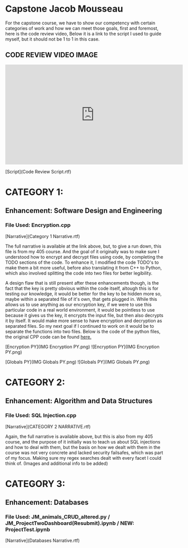 # Capstone Jacob Mousseau

For the capstone course, we have to show our competency with certain categories of work and how we can meet those goals, first and foremost, here is the code review video, Below it is a link to the script I used to guide myself, but it should not be 1 to 1 in this case. 

<h2>CODE REVIEW VIDEO IMAGE</h2>

<iframe width="560" height="315" src="https://www.youtube.com/embed/7VPagv84TxQ" title="YouTube video player" frameborder="0" allow="accelerometer; autoplay; clipboard-write; encrypted-media; gyroscope; picture-in-picture" allowfullscreen></iframe>

[Script](Code Review Script.rtf)

<h1>CATEGORY 1:</h1>
<h2>Enhancement: Software Design and Engineering</h2>
<h3>File Used: Encryption.cpp</h3>
[Narrative](Category 1 Narrative.rtf)

The full narrative is available at the link above, but, to give a run down, this file is from my 405 course. And the goal of it originally was to make sure I understood how to encrypt and decrypt files using code, by completing the TODO sections of the code. To enhance it, I modified the code TODO's to make them a bit more useful, before also translating it from C++ to Python, which also involved splitting the code into two files for better legibility.

A design flaw that is still present after these enhancements though, is the fact that the key is pretty obvious within the code itself, altough this is for testing our knowledge, it would be better for the key to be hidden more so, maybe within a separated file of it's own, that gets plugged in. While this allows us to use anything as our encryption key, if we were to use this particular code in a real world environment, it would be pointless to use because it gives us the key, it encrypts the input file, but then also decrypts it by itself. It would make more sense to have encryption and decryption as separated files. So my next goal if I continued to work on it would be to separate the functions into two files. Below is the code of the python files, the original CPP code can be found [here.](Encryption.cpp)

[Encryption PY](IMG Encryption PY.png)
![Encryption PY](IMG Encryption PY.png)

[Globals PY](IMG Globals PY.png)
![Globals PY](IMG Globals PY.png)

<h1>CATEGORY 2:</h1>
<h2>Enhancement: Algorithm and Data Structures</h2>
<h3>File Used: SQL Injection.cpp</h3>
[Narrative](CATEGORY 2 NARRATIVE.rtf)

Again, the full narrative is available above, but this is also from my 405 course, and the purpose of it initially was to teach us about SQL injections and how to deal with them, but the basis on how we dealt with them in the course was not very concrete and lacked security failsafes, which was part of my focus. Making sure my regex searches dealt with every facet I could think of. (Images and additional info to be added)

<h1>CATEGORY 3:</h1>
<h2>Enhancement: Databases</h2>
<h3>File Used: JM_animals_CRUD_altered.py / JM_ProjectTwoDashboard(Resubmit).ipynb / NEW: ProjectTest.ipynb </h3>
[Narrative](Databases Narrative.rtf)
